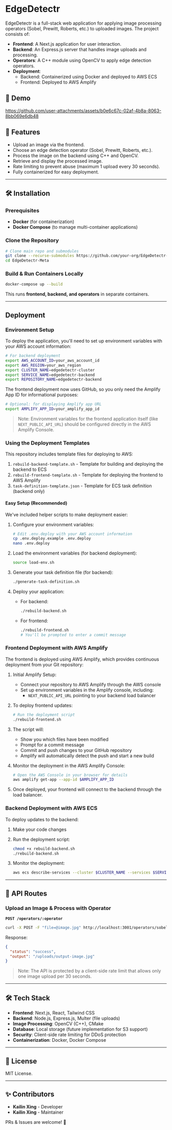 # EdgeDetectr

EdgeDetectr is a full-stack web application for applying image processing operators (Sobel, Prewitt, Roberts, etc.) to uploaded images. The project consists of:

- **Frontend**: A Next.js application for user interaction.
- **Backend**: An Express.js server that handles image uploads and processing.
- **Operators**: A C++ module using OpenCV to apply edge detection operators.
- **Deployment**: 
  - Backend: Containerized using Docker and deployed to AWS ECS
  - Frontend: Deployed to AWS Amplify

## 🎥 Demo
https://github.com/user-attachments/assets/b0e6c67c-02af-4b8a-8063-8bb069e6db48

## 🚀 Features
- Upload an image via the frontend.
- Choose an edge detection operator (Sobel, Prewitt, Roberts, etc.).
- Process the image on the backend using C++ and OpenCV.
- Retrieve and display the processed image.
- Rate limiting to prevent abuse (maximum 1 upload every 30 seconds).
- Fully containerized for easy deployment.

---

## 🛠️ Installation

### Prerequisites
- **Docker** (for containerization)
- **Docker Compose** (to manage multi-container applications)

### Clone the Repository
```sh
# Clone main repo and submodules
git clone --recurse-submodules https://github.com/your-org/EdgeDetectr-Meta.git
cd EdgeDetectr-Meta
```

### Build & Run Containers Locally
```sh
docker-compose up --build
```
This runs **frontend, backend, and operators** in separate containers.

---

## Deployment

### Environment Setup

To deploy the application, you'll need to set up environment variables with your AWS account information:

```bash
# For backend deployment
export AWS_ACCOUNT_ID=your_aws_account_id
export AWS_REGION=your_aws_region
export CLUSTER_NAME=edgedetectr-cluster
export SERVICE_NAME=edgedetectr-backend
export REPOSITORY_NAME=edgedetectr-backend
```

The frontend deployment now uses GitHub, so you only need the Amplify App ID for informational purposes:
```bash
# Optional: for displaying Amplify app URL
export AMPLIFY_APP_ID=your_amplify_app_id
```

> Note: Environment variables for the frontend application itself (like `NEXT_PUBLIC_API_URL`) should be configured directly in the AWS Amplify Console.

### Using the Deployment Templates

This repository includes template files for deploying to AWS:

1. `rebuild-backend-template.sh` - Template for building and deploying the backend to ECS
2. `rebuild-frontend-template.sh` - Template for deploying the frontend to AWS Amplify
3. `task-definition-template.json` - Template for ECS task definition (backend only)

#### Easy Setup (Recommended)

We've included helper scripts to make deployment easier:

1. Configure your environment variables:
   ```bash
   # Edit .env.deploy with your AWS account information
   cp .env.deploy.example .env.deploy
   nano .env.deploy
   ```

2. Load the environment variables (for backend deployment):
   ```bash
   source load-env.sh
   ```

3. Generate your task definition file (for backend):
   ```bash
   ./generate-task-definition.sh
   ```

4. Deploy your application:
   - For backend:
     ```bash
     ./rebuild-backend.sh
     ```
   - For frontend:
     ```bash
     ./rebuild-frontend.sh
     # You'll be prompted to enter a commit message
     ```

### Frontend Deployment with AWS Amplify

The frontend is deployed using AWS Amplify, which provides continuous deployment from your Git repository:

1. Initial Amplify Setup:
   - Connect your repository to AWS Amplify through the AWS console
   - Set up environment variables in the Amplify console, including:
     - `NEXT_PUBLIC_API_URL` pointing to your backend load balancer

2. To deploy frontend updates:
   ```bash
   # Run the deployment script
   ./rebuild-frontend.sh
   ```

3. The script will:
   - Show you which files have been modified
   - Prompt for a commit message
   - Commit and push changes to your GitHub repository
   - Amplify will automatically detect the push and start a new build

4. Monitor the deployment in the AWS Amplify Console:
   ```bash
   # Open the AWS Console in your browser for details
   aws amplify get-app --app-id $AMPLIFY_APP_ID
   ```

5. Once deployed, your frontend will connect to the backend through the load balancer.

### Backend Deployment with AWS ECS

To deploy updates to the backend:

1. Make your code changes
2. Run the deployment script:
   ```bash
   chmod +x rebuild-backend.sh
   ./rebuild-backend.sh
   ```

3. Monitor the deployment:
   ```bash
   aws ecs describe-services --cluster $CLUSTER_NAME --services $SERVICE_NAME
   ```

---

## 📌 API Routes

### **Upload an Image & Process with Operator**
**`POST /operators/:operator`**
```sh
curl -X POST -F "file=@image.jpg" http://localhost:3001/operators/sobel
```
Response:
```json
{
  "status": "success",
  "output": "/uploads/output-image.jpg"
}
```

> Note: The API is protected by a client-side rate limit that allows only one image upload per 30 seconds.

---

## 🛠️ Tech Stack
- **Frontend**: Next.js, React, Tailwind CSS
- **Backend**: Node.js, Express.js, Multer (file uploads)
- **Image Processing**: OpenCV (C++), CMake
- **Database**: Local storage (future implementation for S3 support)
- **Security**: Client-side rate limiting for DDoS protection
- **Containerization**: Docker, Docker Compose

---

## 📜 License
MIT License.

---

## ✨ Contributors
- **Kailin Xing** - Developer
- **Kailin Xing** - Maintainer

PRs & Issues are welcome! 🚀
